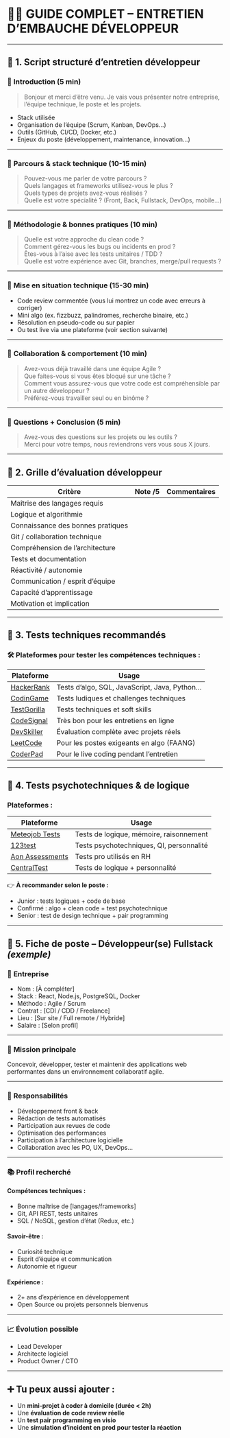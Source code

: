 # 👨‍💻 GUIDE COMPLET – ENTRETIEN D’EMBAUCHE DÉVELOPPEUR

---

## 🧭 1. Script structuré d’entretien développeur

### 🔹 **Introduction (5 min)**  
> Bonjour et merci d’être venu. Je vais vous présenter notre entreprise, l’équipe technique, le poste et les projets.

- Stack utilisée  
- Organisation de l’équipe (Scrum, Kanban, DevOps…)  
- Outils (GitHub, CI/CD, Docker, etc.)  
- Enjeux du poste (développement, maintenance, innovation…)

---

### 🔹 **Parcours & stack technique (10-15 min)**  
> Pouvez-vous me parler de votre parcours ?  
> Quels langages et frameworks utilisez-vous le plus ?  
> Quels types de projets avez-vous réalisés ?  
> Quelle est votre spécialité ? (Front, Back, Fullstack, DevOps, mobile…)

---

### 🔹 **Méthodologie & bonnes pratiques (10 min)**  
> Quelle est votre approche du clean code ?  
> Comment gérez-vous les bugs ou incidents en prod ?  
> Êtes-vous à l’aise avec les tests unitaires / TDD ?  
> Quelle est votre expérience avec Git, branches, merge/pull requests ?

---

### 🔹 **Mise en situation technique (15-30 min)**

- Code review commentée (vous lui montrez un code avec erreurs à corriger)
- Mini algo (ex. fizzbuzz, palindromes, recherche binaire, etc.)
- Résolution en pseudo-code ou sur papier
- Ou test live via une plateforme (voir section suivante)

---

### 🔹 **Collaboration & comportement (10 min)**  
> Avez-vous déjà travaillé dans une équipe Agile ?  
> Que faites-vous si vous êtes bloqué sur une tâche ?  
> Comment vous assurez-vous que votre code est compréhensible par un autre développeur ?  
> Préférez-vous travailler seul ou en binôme ?

---

### 🔹 **Questions + Conclusion (5 min)**  
> Avez-vous des questions sur les projets ou les outils ?  
> Merci pour votre temps, nous reviendrons vers vous sous X jours.

---

## 🧮 2. Grille d’évaluation développeur

| Critère                        | Note /5 | Commentaires                  |
|-------------------------------|---------|-------------------------------|
| Maîtrise des langages requis  |         |                               |
| Logique et algorithmie        |         |                               |
| Connaissance des bonnes pratiques |     |                               |
| Git / collaboration technique |         |                               |
| Compréhension de l’architecture |        |                               |
| Tests et documentation        |         |                               |
| Réactivité / autonomie        |         |                               |
| Communication / esprit d’équipe |       |                               |
| Capacité d’apprentissage      |         |                               |
| Motivation et implication     |         |                               |

---

## 🧪 3. Tests techniques recommandés

### 🛠️ Plateformes pour tester les compétences techniques :
| Plateforme        | Usage                                      |
|-------------------|--------------------------------------------|
| [HackerRank](https://www.hackerrank.com) | Tests d’algo, SQL, JavaScript, Java, Python… |
| [CodinGame](https://www.codingame.com)  | Tests ludiques et challenges techniques      |
| [TestGorilla](https://www.testgorilla.com) | Tests techniques et soft skills             |
| [CodeSignal](https://codesignal.com)    | Très bon pour les entretiens en ligne       |
| [DevSkiller](https://devskiller.com)    | Évaluation complète avec projets réels      |
| [LeetCode](https://leetcode.com)        | Pour les postes exigeants en algo (FAANG)   |
| [CoderPad](https://coderpad.io)         | Pour le live coding pendant l’entretien     |

---

## 🧠 4. Tests psychotechniques & de logique

### Plateformes :
| Plateforme           | Usage                                  |
|----------------------|----------------------------------------|
| [Meteojob Tests](https://www.meteojob.com/tests) | Tests de logique, mémoire, raisonnement     |
| [123test](https://www.123test.com/fr/)         | Tests psychotechniques, QI, personnalité    |
| [Aon Assessments](https://assessment.aon.com)  | Tests pro utilisés en RH                    |
| [CentralTest](https://www.centraltest.com/fr)  | Tests de logique + personnalité             |

👉 **À recommander selon le poste :**
- Junior : tests logiques + code de base  
- Confirmé : algo + clean code + test psychotechnique  
- Senior : test de design technique + pair programming

---

## 📄 5. Fiche de poste – Développeur(se) Fullstack *(exemple)*

### 🏢 **Entreprise**
- Nom : [À compléter]  
- Stack : React, Node.js, PostgreSQL, Docker  
- Méthodo : Agile / Scrum  
- Contrat : [CDI / CDD / Freelance]  
- Lieu : [Sur site / Full remote / Hybride]  
- Salaire : [Selon profil]  

---

### 🎯 **Mission principale**
Concevoir, développer, tester et maintenir des applications web performantes dans un environnement collaboratif agile.

---

### 🧩 **Responsabilités**
- Développement front & back  
- Rédaction de tests automatisés  
- Participation aux revues de code  
- Optimisation des performances  
- Participation à l’architecture logicielle  
- Collaboration avec les PO, UX, DevOps…

---

### 📚 **Profil recherché**

#### Compétences techniques :
- Bonne maîtrise de [langages/frameworks]  
- Git, API REST, tests unitaires  
- SQL / NoSQL, gestion d’état (Redux, etc.)

#### Savoir-être :
- Curiosité technique  
- Esprit d’équipe et communication  
- Autonomie et rigueur

#### Expérience :
- 2+ ans d’expérience en développement  
- Open Source ou projets personnels bienvenus

---

### 📈 **Évolution possible**
- Lead Developer  
- Architecte logiciel  
- Product Owner / CTO

---

## ➕ Tu peux aussi ajouter :
- Un **mini-projet à coder à domicile (durée < 2h)**  
- Une **évaluation de code review réelle**  
- Un **test pair programming en visio**  
- Une **simulation d’incident en prod pour tester la réaction**


